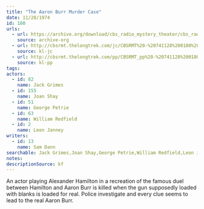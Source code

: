 ```yaml
---
title: "The Aaron Burr Murder Case"
date: 11/28/1974
id: 180
urls: 
  - url: https://archive.org/download/cbs_radio_mystery_theater/cbs_radio_mystery_theater-0151-0200.zip/cbs_radio_mystery_theater-0151-0200%2Fcbsrmt_0180_aaron_burr_murder_case.mp3
    source: archive-org
  - url: http://cbsrmt.thelongtrek.com/jc/CBSRMT%20-%20741128%200180%20Aaron%20Burr%20Murder%20Case%20vbr%20kb_jc.mp3
    source: kl-jc
  - url: http://cbsrmt.thelongtrek.com/pp/CBSRMT_pp%20-%20741128%200180%20The%20Aaron%20Burr%20Murder%20Case.mp3
    source: kl-pp
tags: 
actors:  
  - id: 82
    name: Jack Grimes  
  - id: 155
    name: Joan Shay  
  - id: 51
    name: George Petrie  
  - id: 63
    name: William Redfield  
  - id: 2
    name: Leon Janney
writers:  
  - id: 13
    name: Sam Dann
searchable: Jack Grimes,Joan Shay,George Petrie,William Redfield,Leon Janney Sam Dann
notes: 
descriptionSource: kf
---
```

An actor playing Alexander Hamilton in a recreation of the famous duel between Hamilton and Aaron Burr is killed when the gun supposedly loaded with blanks is loaded for real. Police investigate and every clue seems to lead to the real Aaron Burr.